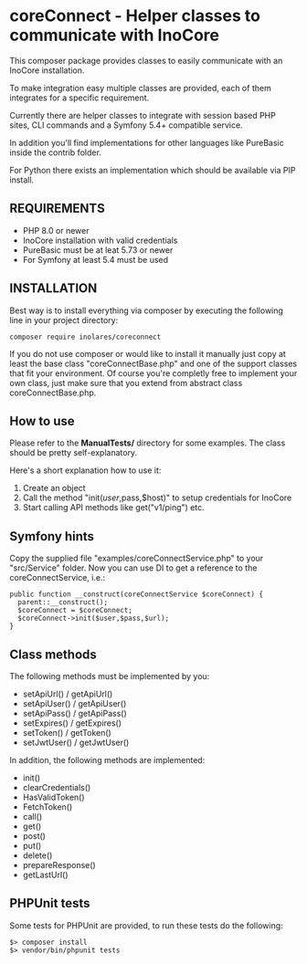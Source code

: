 # coreConnect - Helper classes to communicate with InoCore

This composer package provides classes to easily communicate with an InoCore 
installation.

To make integration easy multiple classes are provided, each of them integrates
for a specific requirement.

Currently there are helper classes to integrate with session based PHP sites, 
CLI commands and a Symfony 5.4+ compatible service.

In addition you'll find implementations for other languages like PureBasic 
inside the contrib folder.

For Python there exists an implementation which should be available via PIP install.

## REQUIREMENTS

- PHP 8.0 or newer
- InoCore installation with valid credentials
- PureBasic must be at leat 5.73 or newer
- For Symfony at least 5.4 must be used

## INSTALLATION

Best way is to install everything via composer by executing the following line
in your project directory:

``composer require inolares/coreconnect``

If you do not use composer or would like to install it manually just copy at
least the base class "coreConnectBase.php" and one of the support classes that
fit your environment. 
Of course you're completly free to implement your own class, just make sure that 
you extend from abstract class coreConnectBase.php.

## How to use

Please refer to the **ManualTests/** directory for some examples. The class should
be pretty self-explanatory.

Here's a short explanation how to use it:

1. Create an object
2. Call the method "init($user,$pass,$host)" to setup credentials for InoCore
3. Start calling API methods like get("v1/ping") etc.

## Symfony hints

Copy the supplied file "examples/coreConnectService.php" to your "src/Service"
folder.
Now you can use DI to get a reference to the coreConnectService, i.e.:
````
public function __construct(coreConnectService $coreConnect) {
  parent::__construct();
  $coreConnect = $coreConnect;
  $coreConnect->init($user,$pass,$url);
}
````

## Class methods

The following methods must be implemented by you:

- setApiUrl() / getApiUrl()
- setApiUser() / getApiUser()
- setApiPass() / getApiPass()
- setExpires() / getExpires()
- setToken() / getToken()
- setJwtUser() / getJwtUser()

In addition, the following methods are implemented:

- init()
- clearCredentials()
- HasValidToken()
- FetchToken()
- call()
- get()
- post()
- put()
- delete()
- prepareResponse()
- getLastUrl()


## PHPUnit tests

Some tests for PHPUnit are provided, to run these tests do the following:

```
$> composer install
$> vendor/bin/phpunit tests
```
